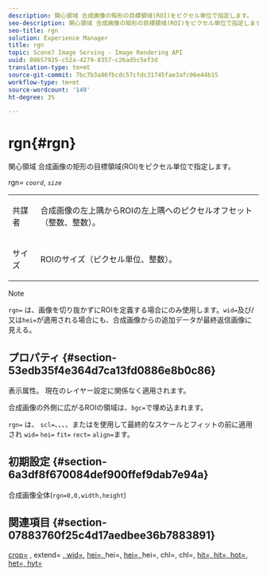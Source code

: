 ```yaml
---
description: 関心領域 合成画像の矩形の目標領域(ROI)をピクセル単位で指定します。
seo-description: 関心領域 合成画像の矩形の目標領域(ROI)をピクセル単位で指定します。
seo-title: rgn
solution: Experience Manager
title: rgn
topic: Scene7 Image Serving - Image Rendering API
uuid: 08657925-c52a-4279-8357-c26ad5c5ef3d
translation-type: tm+mt
source-git-commit: 7bc7b3a86fbcdc57cfdc31745fae3afc06e44b15
workflow-type: tm+mt
source-wordcount: '149'
ht-degree: 3%

---
```



# rgn{#rgn}

関心領域 合成画像の矩形の目標領域(ROI)をピクセル単位で指定します。

rgn= *`coord`*, *`size`*

<table id="simpletable_3A430F9078B04C2E90F4D1A130AFA20C"> 
 <tr class="strow"> 
  <td class="stentry"> <p><span class="varname"> 共謀者</span> </p> </td> 
  <td class="stentry"> <p>合成画像の左上隅からROIの左上隅へのピクセルオフセット（整数、整数）。 </p></td> 
 </tr> 
 <tr class="strow"> 
  <td class="stentry"> <p><span class="varname"> サイズ</span> </p></td> 
  <td class="stentry"> <p>ROIのサイズ（ピクセル単位、整数）。 </p></td> 
 </tr> 
</table>

>[!NOTE]
>
>`rgn=` は、画像を切り抜かずにROIを定義する場合にのみ使用します。`wid=`及び/又は`hei=`が適用される場合にも、合成画像からの追加データが最終返信画像に見える。

## プロパティ {#section-53edb35f4e364d7ca13fd0886e8b0c86}

表示属性。 現在のレイヤー設定に関係なく適用されます。

合成画像の外側に広がるROIの領域は、`bgc=`で埋め込まれます。

`rgn=` は、 `scl=`、、、、またはを使用して最終的なスケールとフィットの前に適用され `wid=` `hei=` `fit=` `rect=` `align=`ます。

## 初期設定 {#section-6a3df8f670084def900ffef9dab7e94a}

合成画像全体(`rgn=0,0,width,height`)

## 関連項目 {#section-07883760f25c4d17aedbee36b7883891}

[crop=](../../../../../is-api/http-ref/image-serving-api-ref/c-http-protocol-reference/c-command-reference/r-crop.md#reference-6fd0f6399966446ab4425ce050572eab) , extend= [, wid=](../../../../../is-api/http-ref/image-serving-api-ref/c-http-protocol-reference/c-command-reference/r-extend.md#reference-7e9156beb285459d830e2d56782a74ac),  [hei=, ](../../../../../is-api/http-ref/image-serving-api-ref/c-http-protocol-reference/c-command-reference/r-is-http-wid.md#reference-bfeadcb67bf4485f851eb21345527e47)hei=,  [hei=, ](../../../../../is-api/http-ref/image-serving-api-ref/c-http-protocol-reference/c-command-reference/r-is-http-hei.md#reference-6d6f556ccc0e4b98a815e8a5c1944a96)hei=, chl=, chl=,  [](../../../../../is-api/http-ref/image-serving-api-ref/c-http-protocol-reference/c-command-reference/r-scl.md#reference-b2a74e493d0d407e98fe350551ba3fcc) [](../../../../../is-api/http-ref/image-serving-api-ref/c-http-protocol-reference/c-command-reference/r-align.md#reference-b7d6b87c75124d78884f916dd6544bc7) [](../../../../../is-api/http-ref/image-serving-api-ref/c-http-protocol-reference/c-command-reference/r-fit.md#reference-f11bff6d93d143d6b135de3a923bc989) [hit=, hit=, hot=, het=, hyt=](../../../../../is-api/http-ref/image-serving-api-ref/c-http-protocol-reference/c-command-reference/r-rect.md#reference-520b90d30b4c4b4692a723e4df6adaf3)
